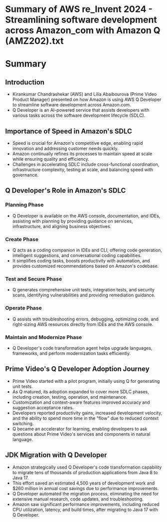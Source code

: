 # Summary of AWS re_Invent 2024 - Streamlining software development across Amazon_com with Amazon Q (AMZ202).txt

# Summary

## Introduction
- Kirankumar Chandrashekar (AWS) and Lilia Abaibourova (Prime Video Product Manager) presented on how Amazon is using AWS Q Developer to streamline software development across Amazon.com.
- Q Developer is an AI-powered service that assists developers with various tasks across the software development lifecycle (SDLC).

## Importance of Speed in Amazon's SDLC
- Speed is crucial for Amazon's competitive edge, enabling rapid innovation and addressing customer needs quickly.
- Amazon continually refines its processes to maintain speed at scale while ensuring quality and efficiency.
- Challenges in accelerating SDLC include cross-functional coordination, infrastructure complexity, testing at scale, and balancing speed with governance.

## Q Developer's Role in Amazon's SDLC

### Planning Phase
- Q Developer is available on the AWS console, documentation, and IDEs, assisting with planning by providing guidance on services, infrastructure, and aligning business objectives.

### Create Phase
- Q acts as a coding companion in IDEs and CLI, offering code generation, intelligent suggestions, and conversational coding capabilities.
- It simplifies coding tasks, boosts productivity with automation, and provides customized recommendations based on Amazon's codebase.

### Test and Secure Phase
- Q generates comprehensive unit tests, integration tests, and security scans, identifying vulnerabilities and providing remediation guidance.

### Operate Phase
- Q assists with troubleshooting errors, debugging, optimizing code, and right-sizing AWS resources directly from IDEs and the AWS console.

### Maintain and Modernize Phase
- Q Developer's code transformation agent helps upgrade languages, frameworks, and perform modernization tasks efficiently.

## Prime Video's Q Developer Adoption Journey
- Prime Video started with a pilot program, initially using Q for generating unit tests.
- As Q matured, its adoption expanded to cover more SDLC phases, including creation, testing, operation, and maintenance.
- Customization and context-aware features improved accuracy and suggestion acceptance rates.
- Developers reported productivity gains, increased development velocity, and the ability to spend more time in the "flow" due to reduced context switching.
- Q became an accelerator for learning, enabling developers to ask questions about Prime Video's services and components in natural language.

## JDK Migration with Q Developer
- Amazon strategically used Q Developer's code transformation capability to migrate tens of thousands of production applications from Java 8 to Java 17.
- This effort saved an estimated 4,500 years of development work and $260 million in annual cost savings due to performance improvements.
- Q Developer automated the migration process, eliminating the need for extensive manual research, code updates, and troubleshooting.
- Amazon saw significant performance improvements, including reduced CPU utilization, latency, and build times, after migrating to Java 17 with Q Developer.
